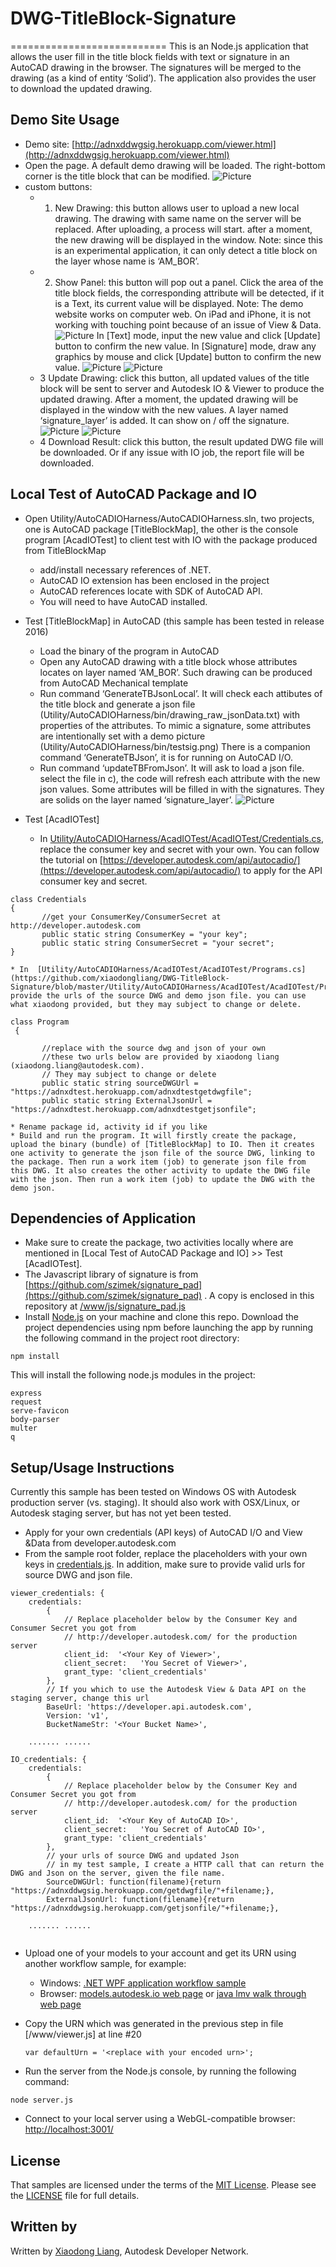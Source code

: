 # DWG-TitleBlock-Signature
===========================
This is an Node.js application that allows the user fill in the title block fields with text or signature in an AutoCAD drawing in the browser. The signatures will be merged to the drawing (as a kind of entity ‘Solid’). The application also provides the user to download the updated drawing. 

Demo Site Usage
-----------------------------------
* Demo site: [http://adnxddwgsig.herokuapp.com/viewer.html](http://adnxddwgsig.herokuapp.com/viewer.html)
* Open the page. A default demo drawing will be loaded. The right-bottom corner is the title block that can be modified. 
![Picture](https://github.com/xiaodongliang/DWG-TitleBlock-Signature/blob/master/Help/appusage1.png)
* custom buttons:
  * 1. New Drawing: this button allows user to upload a new local drawing. The drawing with same name on the server will be replaced. After uploading, a process will start. after a moment, the new drawing will be displayed in the window. 
Note: since this is an experimental application, it can only detect a title block on the layer whose name is ‘AM_BOR’.
  * 2. Show Panel: this button will pop out a panel. Click the area of the title block fields, the corresponding attribute will be detected, if it is a Text, its current value will be displayed. Note: The demo website works on computer web. On iPad and iPhone, it is not working with touching point because of an issue of View & Data.
  ![Picture](https://github.com/xiaodongliang/DWG-TitleBlock-Signature/blob/master/Help/appusage2.png)
   In [Text] mode, input the new value and click [Update] button to confirm the new value. In [Signature] mode, draw any graphics by mouse and click [Update] button to confirm the new value.
 ![Picture](https://github.com/xiaodongliang/DWG-TitleBlock-Signature/blob/master/Help/appusage3.png)
 ![Picture](https://github.com/xiaodongliang/DWG-TitleBlock-Signature/blob/master/Help/appusage4.png)
  * 3 Update Drawing: click this button, all updated values of the title block will be sent to server and Autodesk IO & Viewer to produce the updated drawing. After a moment, the updated drawing will be displayed in the window with the new values. A layer named ‘signature_layer’ is added. It can show on / off the signature.
  ![Picture](https://github.com/xiaodongliang/DWG-TitleBlock-Signature/blob/master/Help/appusage5.png) 
  ![Picture](https://github.com/xiaodongliang/DWG-TitleBlock-Signature/blob/master/Help/appusage65.png) 
  * 4 Download Result: click this button, the result updated DWG file will be downloaded. Or if any issue with IO job, the report file will be downloaded.
   
Local Test of AutoCAD Package and IO
-----------------------------------
* Open Utility/AutoCADIOHarness/AutoCADIOHarness.sln, two projects, one is AutoCAD package [TitleBlockMap], the other is the console program [AcadIOTest] to client test with IO with the package produced from TitleBlockMap
  * add/install necessary references of .NET.
  * AutoCAD IO extension has been enclosed in the project
  * AutoCAD references locate with SDK of AutoCAD API.
  * You will need to have AutoCAD installed.
* Test [TitleBlockMap] in AutoCAD (this sample has been tested in release 2016)
  * Load the binary of the program in AutoCAD
  * Open any AutoCAD drawing with a title block whose attributes locates on layer named ‘AM_BOR’. Such drawing can be produced from AutoCAD Mechanical template
  * Run command ‘GenerateTBJsonLocal’. It will check each attibutes of the title block and generate a json file (Utility/AutoCADIOHarness/bin/drawing_raw_jsonData.txt) with properties of the attributes. To mimic a signature, some attributes are intentionally set with a demo picture (Utility/AutoCADIOHarness/bin/testsig.png)
There is a companion command ‘GenerateTBJson’, it is for running on AutoCAD I/O.
  * Run command ‘updateTBFromJson’. It will ask to load a json file. select the file in c), the code will refresh each attribute with the new json values. Some attributes will be filled in with the signatures. They are solids on the layer named ‘signature_layer’.
    ![Picture](https://github.com/xiaodongliang/DWG-TitleBlock-Signature/blob/master/Help/dev1.png) 

* Test [AcadIOTest]
  * In [Utility/AutoCADIOHarness/AcadIOTest/AcadIOTest/Credentials.cs](https://github.com/xiaodongliang/DWG-TitleBlock-Signature/blob/master/Utility/AutoCADIOHarness/AcadIOTest/AcadIOTest/Credentials.cs), replace the consumer key and secret with your own. You can follow the tutorial on [https://developer.autodesk.com/api/autocadio/](https://developer.autodesk.com/api/autocadio/) to apply for the API consumer key and secret.
 ```
 class Credentials
 {
        //get your ConsumerKey/ConsumerSecret at http://developer.autodesk.com
        public static string ConsumerKey = "your key";
        public static string ConsumerSecret = "your secret";
 }

 ```
    * In  [Utility/AutoCADIOHarness/AcadIOTest/AcadIOTest/Programs.cs](https://github.com/xiaodongliang/DWG-TitleBlock-Signature/blob/master/Utility/AutoCADIOHarness/AcadIOTest/AcadIOTest/Program.cs), provide the urls of the source DWG and demo json file. you can use what xiaodong provided, but they may subject to change or delete.
```
class Program
 {      

       //replace with the source dwg and json of your own
       //these two urls below are provided by xiaodong liang (xiaodong.liang@autodesk.com). 
       // They may subject to change or delete
       public static string sourceDWGUrl = "https://adnxdtest.herokuapp.com/adnxdtestgetdwgfile";
       public static string ExternalJsonUrl = "https://adnxdtest.herokuapp.com/adnxdtestgetjsonfile";

 ```
    * Rename package id, activity id if you like
    * Build and run the program. It will firstly create the package, upload the binary (bundle) of [TitleBlockMap] to IO. Then it creates one activity to generate the json file of the source DWG, linking to the package. Then run a work item (job) to generate json file from this DWG. It also creates the other activity to update the DWG file with the json. Then run a work item (job) to update the DWG with the demo json.
    
Dependencies of Application
-----------------------------------
* Make sure to create the package, two activities locally where are mentioned in [Local Test of AutoCAD Package and IO] >> Test [AcadIOTest].
* The Javascript library of signature is from [https://github.com/szimek/signature_pad](https://github.com/szimek/signature_pad) . A copy is enclosed in this repository at [/www/js/signature_pad.js](https://github.com/xiaodongliang/DWG-TitleBlock-Signature/blob/master/www/js/signature_pad.js)
* Install [Node.js](https://nodejs.org/) on your machine and clone this repo. Download the project dependencies using npm before launching the app by running the following command in the project root directory:
```
npm install
```
This will install the following node.js modules in the project:

	express
	request
	serve-favicon
	body-parser
	multer
	q 
	
Setup/Usage Instructions
-----------------------------------
Currently this sample has been tested on Windows OS with Autodesk production server (vs. staging). It should also work with OSX/Linux, or Autodesk staging server, but has not yet been tested.

* Apply for your own credentials (API keys) of AutoCAD I/O and View &Data from developer.autodesk.com
* From the sample root folder, replace the placeholders with your own keys in [credentials.js](https://github.com/xiaodongliang/DWG-TitleBlock-Signature/blob/master/credentials.js). In addition, make sure to provide valid urls for source DWG and json file. 
```
viewer_credentials: {
	credentials:
		{
			// Replace placeholder below by the Consumer Key and Consumer Secret you got from
			// http://developer.autodesk.com/ for the production server
			client_id:  '<Your Key of Viewer>',
			client_secret:   'You Secret of Viewer>',
			grant_type: 'client_credentials'
		},			
		// If you which to use the Autodesk View & Data API on the staging server, change this url
		BaseUrl: 'https://developer.api.autodesk.com',
		Version: 'v1',
		BucketNameStr: '<Your Bucket Name>',
		
	....... ......
	
IO_credentials: {
	credentials:
		{
			// Replace placeholder below by the Consumer Key and Consumer Secret you got from
			// http://developer.autodesk.com/ for the production server
			client_id:  '<Your Key of AutoCAD IO>',
			client_secret:   'You Secret of AutoCAD IO>',
			grant_type: 'client_credentials'
		},
		// your urls of source DWG and updated Json
		// in my test sample, I create a HTTP call that can return the DWG and Json on the server, given the file name.
		SourceDWGUrl: function(filename){return "https://adnxddwgsig.herokuapp.com/getdwgfile/"+filename;},
		ExternalJsonUrl: function(filename){return "https://adnxddwgsig.herokuapp.com/getjsonfile/"+filename;},
		
	....... ......	
		
```
* Upload one of your models to your account and get its URN using another workflow sample, for example:
  -  Windows: [.NET WPF application workflow sample](https://github.com/Developer-Autodesk/workflow-wpf-view.and.data.api) 
   - Browser: [models.autodesk.io web page](http://models.autodesk.io) or [java lmv walk through web page](http://javalmvwalkthrough-vq2mmximxb.elasticbeanstalk.com)
* Copy the URN which was generated in the previous step in file [/www/viewer.js] at line #20 <br />
  ```
  var defaultUrn = '<replace with your encoded urn>';
  ```
  
 * Run the server from the Node.js console, by running the following command: <br />
  ```
  node server.js
  ```
* Connect to your local server using a WebGL-compatible browser: [http://localhost:3001/](http://localhost:5000/viewer.html)
   
    
## License

That samples are licensed under the terms of the [MIT License](http://opensource.org/licenses/MIT). Please see the [LICENSE](LICENSE) file for full details.

## Written by 

Written by [Xiaodong Liang](http://adndevblog.typepad.com/aec/xiaodong-liang.html), Autodesk Developer Network.  




